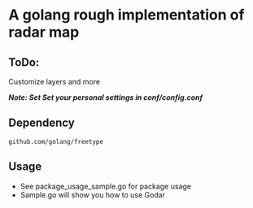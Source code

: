 # A golang rough implementation of radar map

## ToDo:
Customize layers and more

***Note: Set Set your personal settings in conf/config.conf***

## Dependency 
    github.com/golang/freetype

## Usage

* See package_usage_sample.go for package usage
* Sample.go will show you how to use Godar
